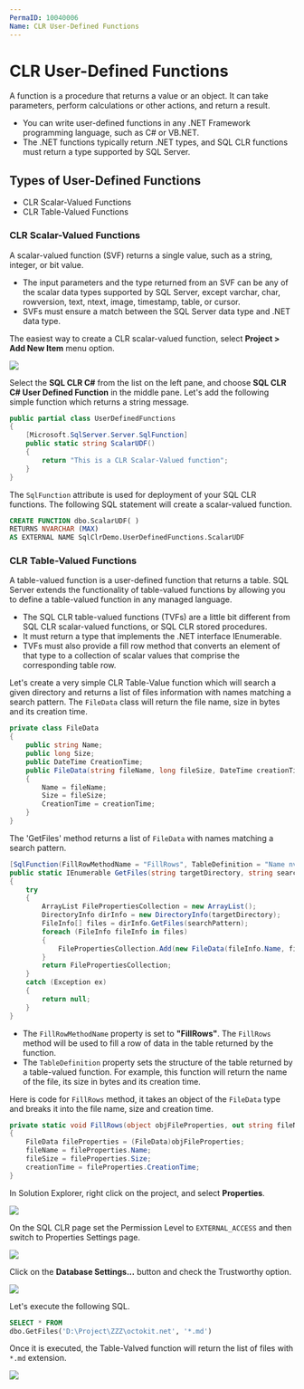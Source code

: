 ```yaml
---
PermaID: 10040006
Name: CLR User-Defined Functions
---
```


# CLR User-Defined Functions

A function is a procedure that returns a value or an object. It can take parameters, perform calculations or other actions, and return a result. 

 - You can write user-defined functions in any .NET Framework programming language, such as C# or VB.NET.
 - The .NET functions typically return .NET types, and SQL CLR functions must return a type supported by SQL Server. 

## Types of User-Defined Functions

 - CLR Scalar-Valued Functions
 - CLR Table-Valued Functions 

### CLR Scalar-Valued Functions

A scalar-valued function (SVF) returns a single value, such as a string, integer, or bit value.

 - The input parameters and the type returned from an SVF can be any of the scalar data types supported by SQL Server, except varchar, char, rowversion, text, ntext, image, timestamp, table, or cursor. 
 - SVFs must ensure a match between the SQL Server data type and .NET data type. 

The easiest way to create a CLR scalar-valued function, select **Project > Add New Item** menu option.

<img src="https://raw.githubusercontent.com/zzzprojects/sqlclr-tutorial/master/docs/images/clr-udf1.png">

Select the **SQL CLR C#** from the list on the left pane, and choose **SQL CLR C# User Defined Function** in the middle pane. Let's add the following simple function which returns a string message. 

```csharp
public partial class UserDefinedFunctions
{
    [Microsoft.SqlServer.Server.SqlFunction]
    public static string ScalarUDF()
    {
        return "This is a CLR Scalar-Valued function";
    }
}
```

The `SqlFunction` attribute is used for deployment of your SQL CLR functions. The following SQL statement will create a scalar-valued function.

```sql
CREATE FUNCTION dbo.ScalarUDF( )
RETURNS NVARCHAR (MAX)
AS EXTERNAL NAME SqlClrDemo.UserDefinedFunctions.ScalarUDF
```

### CLR Table-Valued Functions

A table-valued function is a user-defined function that returns a table. SQL Server extends the functionality of table-valued functions by allowing you to define a table-valued function in any managed language. 

 - The SQL CLR table-valued functions (TVFs) are a little bit different from SQL CLR scalar-valued functions, or SQL CLR stored procedures. 
 - It must return a type that implements the .NET interface IEnumerable. 
 - TVFs must also provide a fill row method that converts an element of that type to a collection of scalar values that comprise the corresponding table row.

Let's create a very simple CLR Table-Value function which will search a given directory and returns a list of files information with names matching a search pattern. The `FileData` class will return the file name, size in bytes and its creation time.

```csharp
private class FileData
{
    public string Name;
    public long Size;
    public DateTime CreationTime;
    public FileData(string fileName, long fileSize, DateTime creationTime)
    {
        Name = fileName;
        Size = fileSize;
        CreationTime = creationTime;
    }
}
```

The 'GetFiles' method returns a list of `FileData` with names matching a search pattern.

```csharp
[SqlFunction(FillRowMethodName = "FillRows", TableDefinition = "Name nvarchar(500), Size bigint, CreationTime datetime")]
public static IEnumerable GetFiles(string targetDirectory, string searchPattern)
{
    try
    {
        ArrayList FilePropertiesCollection = new ArrayList();
        DirectoryInfo dirInfo = new DirectoryInfo(targetDirectory);
        FileInfo[] files = dirInfo.GetFiles(searchPattern);
        foreach (FileInfo fileInfo in files)
        {
            FilePropertiesCollection.Add(new FileData(fileInfo.Name, fileInfo.Length, fileInfo.CreationTime));
        }
        return FilePropertiesCollection;
    }
    catch (Exception ex)
    {
        return null;
    }
}
```

 - The `FillRowMethodName` property is set to **"FillRows"**. The `FillRows` method will be used to fill a row of data in the table returned by the function. 
 - The `TableDefinition` property sets the structure of the table returned by a table-valued function. For example, this function will return the name of the file, its size in bytes and its creation time. 

Here is code for `FillRows` method, it takes an object of the `FileData` type and breaks it into the file name, size and creation time.

```csharp
private static void FillRows(object objFileProperties, out string fileName, out long fileSize, out DateTime creationTime)
{
    FileData fileProperties = (FileData)objFileProperties;
    fileName = fileProperties.Name;
    fileSize = fileProperties.Size;
    creationTime = fileProperties.CreationTime;
}
```

In Solution Explorer, right click on the project, and select **Properties**.

<img src="https://raw.githubusercontent.com/zzzprojects/sqlclr-tutorial/master/docs/images/clr-udf2.png">

On the SQL CLR page set the Permission Level to `EXTERNAL_ACCESS` and then switch to Properties Settings page.

<img src="https://raw.githubusercontent.com/zzzprojects/sqlclr-tutorial/master/docs/images/clr-udf3.png">

Click on the **Database Settings...** button and check the Trustworthy option. 

<img src="https://raw.githubusercontent.com/zzzprojects/sqlclr-tutorial/master/docs/images/clr-udf4.png">

Let's execute the following SQL.

```sql
SELECT * FROM 
dbo.GetFiles('D:\Project\ZZZ\octokit.net', '*.md')
```

Once it is executed, the Table-Valved function will return the list of files with `*.md` extension.

<img src="https://raw.githubusercontent.com/zzzprojects/sqlclr-tutorial/master/docs/images/clr-udf5.png">
